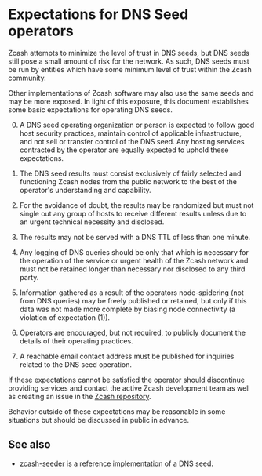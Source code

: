Expectations for DNS Seed operators
====================================

Zcash attempts to minimize the level of trust in DNS seeds,
but DNS seeds still pose a small amount of risk for the network.
As such, DNS seeds must be run by entities which have some minimum
level of trust within the Zcash community.

Other implementations of Zcash software may also use the same
seeds and may be more exposed. In light of this exposure, this
document establishes some basic expectations for operating DNS seeds.

0. A DNS seed operating organization or person is expected to follow good
host security practices, maintain control of applicable infrastructure,
and not sell or transfer control of the DNS seed. Any hosting services
contracted by the operator are equally expected to uphold these expectations.

1. The DNS seed results must consist exclusively of fairly selected and
functioning Zcash nodes from the public network to the best of the
operator's understanding and capability.

2. For the avoidance of doubt, the results may be randomized but must not
single out any group of hosts to receive different results unless due to an
urgent technical necessity and disclosed.

3. The results may not be served with a DNS TTL of less than one minute.

4. Any logging of DNS queries should be only that which is necessary
for the operation of the service or urgent health of the Zcash
network and must not be retained longer than necessary nor disclosed
to any third party.

5. Information gathered as a result of the operators node-spidering
(not from DNS queries) may be freely published or retained, but only
if this data was not made more complete by biasing node connectivity
(a violation of expectation (1)).

6. Operators are encouraged, but not required, to publicly document the
details of their operating practices.

7. A reachable email contact address must be published for inquiries
related to the DNS seed operation.

If these expectations cannot be satisfied the operator should discontinue
providing services and contact the active Zcash development team as well as
creating an issue in the [Zcash repository](https://github.com/zcash/zcash).

Behavior outside of these expectations may be reasonable in some
situations but should be discussed in public in advance.

See also
----------
- [zcash-seeder](https://github.com/zcash/zcash-seeder) is a reference
  implementation of a DNS seed.

